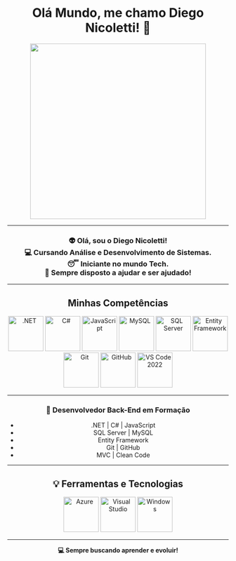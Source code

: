 <h1 align="center">Olá Mundo, me chamo Diego Nicoletti! 👋</h1>

<p align="center">
  <img src="https://i.pinimg.com/originals/06/60/ef/0660efe82fa3da42ed56eef013171835.gif" width="400px">
</p>

---

<h3 align="center">👽 Olá, sou o Diego Nicoletti! <br>💻 Cursando Análise e Desenvolvimento de Sistemas. <br>😴 Iniciante no mundo Tech. <br>💬 Sempre disposto a ajudar e ser ajudado!</h3>

---

<h2 align="center">Minhas Competências</h2>

<p align="center">
  <img src="https://devtobecurious.fr/wp-content/uploads/2021/09/1200px-.NET_Logo.svg_.png" alt=".NET" width="80px"/>
  <img src="https://cdn.jsdelivr.net/gh/devicons/devicon/icons/csharp/csharp-original.svg" alt="C#" width="80px"/>
  <img src="https://cdn.jsdelivr.net/gh/devicons/devicon/icons/javascript/javascript-original.svg" alt="JavaScript" width="80px"/>
  <img src="https://img.icons8.com/fluency/48/000000/mysql-logo.png" alt="MySQL" width="80px"/>
  <img src="https://img.icons8.com/color/48/000000/microsoft-sql-server.png" alt="SQL Server" width="80px"/>
  <img src="https://www.pngfind.com/pngs/m/515-5154090_entity-framework-hd-png-download.png" alt="Entity Framework" width="80px"/>
  <img src="https://cdn.jsdelivr.net/gh/devicons/devicon/icons/git/git-plain-wordmark.svg" alt="Git" width="80px"/>
  <img src="https://cdn.jsdelivr.net/gh/devicons/devicon/icons/github/github-original-wordmark.svg" alt="GitHub" width="80px"/>
  <img src="https://img.icons8.com/color/48/000000/visual-studio-code-2019.png" alt="VS Code 2022" width="80px"/>
</p>

---

<h3 align="center">🚀 Desenvolvedor Back-End em Formação</h3>

<ul align="center">
  <li>.NET | C# | JavaScript</li>
  <li>SQL Server | MySQL</li>
  <li>Entity Framework</li>
  <li>Git | GitHub</li>
  <li>MVC | Clean Code</li>
</ul>

---

<h2 align="center">💡 Ferramentas e Tecnologias</h2>

<p align="center">
  <img src="https://cdn.jsdelivr.net/gh/devicons/devicon/icons/azure/azure-original-wordmark.svg" alt="Azure" width="80px"/>
  <img src="https://cdn.jsdelivr.net/gh/devicons/devicon/icons/visualstudio/visualstudio-plain.svg" alt="Visual Studio" width="80px"/>
  <img src="https://cdn.jsdelivr.net/gh/devicons/devicon/icons/windows8/windows8-original.svg" alt="Windows" width="80px"/>
</p>

---

<p align="center">
  <strong>💻 Sempre buscando aprender e evoluir!</strong>
</p>
